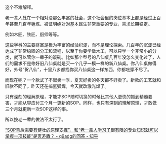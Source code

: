这个不难解释。

老一辈人处在一个相对没那么丰富的社会，这个社会里的岗位基本上都是经过上百年甚至几百年锤炼、被证明绝对对基本民生非常重要的专业，需求长期稳定。

例如木匠、铁匠、厨师等等。

这些学科的主要财富是极为丰富的经验积淀，而不是理论探索。几百年的沉淀已经达成了非常稳固的分工和流程，以至于你要学做木工，可以只学一个非常小的分类，就可以管你一辈子的饭碗。比如那个型号的八仙桌几百年没怎么变化过了，人们的需求不是修好旧八仙桌就是买一个几乎一模一样的新八仙桌。你八仙桌做得好，外号“贺八仙”，十里八乡都找你买八仙桌这一样东西，你都吃穿不尽了。

而现在呢？一个款式了不起卖一季，夏天好卖的冬天都不好卖了。新款的工艺就和旧款不同了。昨天还在搞氩弧焊，今天就改激光焊了。

只有深刻的理解原理，才能才SOP随时切换的时候比其他人更快的抓到精髓要害，才能从容应付三个月一更新的SOP。同样，也只有深刻的理解原理，才敢做三个月就更新一次SOP这样的事。

所以按老一辈的做法不太行了。

[“SOP背后需要有健壮的原理支撑”，和“老一辈人学习了很有限的专业知识就可以掌握一项技能”是否矛盾？ - q9adg的回答 - 知乎](https://www.zhihu.com/question/1509186897/answer/86017771213)